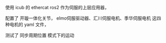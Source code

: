 使用 icub 的 ethercat ros2 作为伺服的上层应用器， 

配置了 开璇一体化关节， elmo伺服驱动器、汇川伺服电机、季华伺服电机 这四种电机的 yaml 文件，

测试了 同步周期位置 模式下的运动
